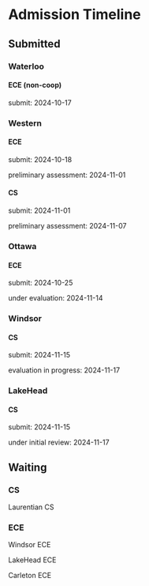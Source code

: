 # Admission Timeline

## Submitted

### Waterloo

#### ECE (non-coop)

submit: 					2024-10-17



### Western

#### ECE

submit: 					2024-10-18

preliminary assessment: 	  2024-11-01

#### CS

submit: 					2024-11-01

preliminary assessment:  	 2024-11-07



### Ottawa

#### ECE

submit:					 2024-10-25

under evaluation:		       2024-11-14



### Windsor

#### CS

submit:					 2024-11-15

evaluation in progress:	      2024-11-17



### LakeHead

#### CS

submit:					 2024-11-15

under initial review:		   2024-11-17



## Waiting

### CS

Laurentian CS



### ECE

Windsor ECE

LakeHead ECE

Carleton ECE